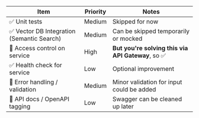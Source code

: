 | Item                                       | Priority | Notes                                             |
| ------------------------------------------ | -------- | ------------------------------------------------- |
| ✅ Unit tests                               | Medium   | Skipped for now                                   |
| ✅ Vector DB Integration (Semantic Search) | Medium   | Can be skipped temporarily or mocked              |
| 🔐 Access control on service               | High     | **But you're solving this via API Gateway**, so ✅ |
| ✅ Health check for service                  | Low      | Optional improvement                              |
| 🧪 Error handling / validation             | Medium   | Minor validation for input could be added         |
| 🧩 API docs / OpenAPI tagging              | Low      | Swagger can be cleaned up later                   |
